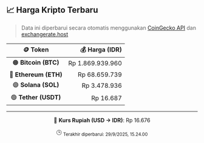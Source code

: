 

<!-- HARGA_KRIPTO -->
## 📈 Harga Kripto Terbaru

> Data ini diperbarui secara otomatis menggunakan [CoinGecko API](https://www.coingecko.com/) dan [exchangerate.host](https://exchangerate.host/)

<div align="center">

| 🪙 Token | 💰 Harga (IDR) |
|:------:|---------------:|
| 🟠 **Bitcoin (BTC)**   | Rp 1.869.939.960 |
| 🔵 **Ethereum (ETH)**  | Rp 68.659.739 |
| 🟣 **Solana (SOL)**    | Rp 3.478.936 |
| 🟢 **Tether (USDT)**   | Rp 16.687 |

---

💱 **Kurs Rupiah (USD → IDR)**: Rp 16.676

🕒 <sub>Terakhir diperbarui: 29/9/2025, 15.24.00</sub>

</div>
<!-- /HARGA_KRIPTO -->